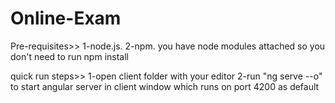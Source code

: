# Online-Exam

Pre-requisites>> 1-node.js. 2-npm. you have node modules attached so you don't need to run npm install

quick run steps>> 1-open client folder with your editor  2-run "ng serve --o" to start angular server in client window which runs on port 4200 as default

